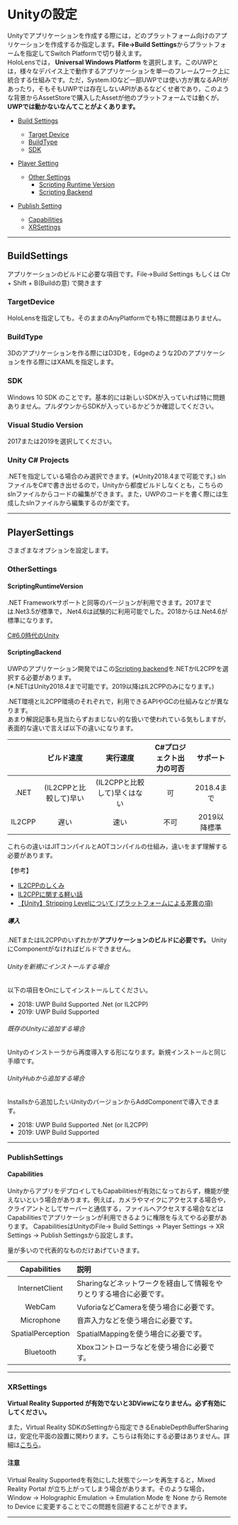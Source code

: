# Unityの設定
Unityでアプリケーションを作成する際には，どのプラットフォーム向けのアプリケーションを作成するか指定します。<b>File->Build Settings</b>からプラットフォームを指定してSwitch Platformで切り替えます。  
HoloLensでは，<b> Universal Windows Platform </b>を選択します。このUWPとは，様々なデバイス上で動作するアプリケーションを単一のフレームワーク上に統合する仕組みです。ただ，System.IOなど一部UWPでは使い方が異なるAPIがあったり，そもそもUWPでは存在しないAPIがあるなどくせ者であり，このような背景からAssetStoreで購入したAssetが他のプラットフォームでは動くが，<b>UWPでは動かないなんてことがよくあります。</b>

- [Build Settings](##BuildSettings)
    - [Target Device](##TargetDevice)
    - [BuildType](###BuildType)
    - [SDK](###SDK)

- [Player Setting](###PlayerSettings)
    - [Other Settings](###OtherSettings)
        - [Scripting Runtime Version](####ScriptingRuntimeVersion)
        - [Scripting Backend](####ScriptingBackend)

- [Publish Setting](###PublishSetting)
    - [Capabilities](###Capabilities)
    - [XRSettings](###XRSettings)

---
## BuildSettings
アプリケーションのビルドに必要な項目です。File->Build Settings もしくは Ctr + Shift + B(Buildの意) で開きます

### TargetDevice
HoloLensを指定しても，そのままのAnyPlatformでも特に問題はありません。

### BuildType
3Dのアプリケーションを作る際にはD3Dを，Edgeのような2Dのアプリケーションを作る際にはXAMLを指定します。

### SDK
Windows 10 SDK のことです。基本的には新しいSDKが入っていれば特に問題ありません。プルダウンからSDKが入っているかどうか確認してください。

### Visual Studio Version
2017または2019を選択してください。

### Unity C# Projects
.NETを指定している場合のみ選択できます。(※Unity2018.4まで可能です。) slnファイルをC#で書き出せるので，Unityから都度ビルドしなくとも，こちらのslnファイルからコードの編集ができます。また，UWPのコードを書く際には生成したslnファイルから編集するのが楽です。

---
## PlayerSettings
さまざまなオプションを設定します。

### OtherSettings
#### ScriptingRuntimeVersion
.NET Frameworkサポートと同等のバージョンが利用できます。2017までは.Net3.5が標準で，.Net4.6は試験的に利用可能でした。2018からは.Net4.6が標準になります。

[C#6.0時代のUnity](https://qiita.com/divideby_zero/items/71a38acdbaa55e88e2d9)

#### ScriptingBackend
UWPのアプリケーション開発ではこの[Scripting backend](https://docs.unity3d.com/ja/current/Manual/windowsstore-scriptingbackends.html)を.NETかIL2CPPを選択する必要があります。  
(※.NETはUnity2018.4まで可能です。2019以降はIL2CPPのみになります。)  

.NET環境とIL2CPP環境のそれぞれで，利用できるAPIやGCの仕組みなどが異なります。  
あまり解説記事も見当たらずおまじない的な扱いで使われている気もしますが，表面的な違いで言えば以下の違いになります。

||ビルド速度|実行速度|C#プロジェクト出力の可否|サポート|
|:---:|:---:|:---:|:---:|:---:|
|.NET|(IL2CPPと比較して)早い|(IL2CPPと比較して)早くはない|可|2018.4まで|
|IL2CPP|遅い|速い|不可|2019以降標準|

これらの違いはJITコンパイルとAOTコンパイルの仕組み，違いをまず理解する必要があります。

【参考】
- [IL2CPPのしくみ](https://docs.unity3d.com/ja/current/Manual/IL2CPP-HowItWorks.html)
- [IL2CPPに関する軽い話](https://www.google.co.jp/url?sa=t&rct=j&q=&esrc=s&source=web&cd=6&cad=rja&uact=8&ved=2ahUKEwiKtLyY3OHcAhUEQN4KHcxdCxcQFjAFegQIBhAB&url=https%3A%2F%2Fwww.slideshare.net%2FWooramYang%2Fil2-cpp-wooramyang-49666751&usg=AOvVaw2_L54wiVpvcgtfgYa2Lqvu)
- [【Unity】Stripping Levelについて (プラットフォームによる差異の項)](https://www.f-sp.com/entry/2016/02/23/180816)

##### 導入
.NETまたはIL2CPPのいずれかが<b>アプリケーションのビルドに必要です。</b> UnityにComponentがなければビルドできません。

###### Unityを新規にインストールする場合
以下の項目をOnにしてインストールしてください。
- 2018: UWP Build Supported .Net (or IL2CPP)
- 2019: UWP Build Supported

###### 既存のUnityに追加する場合
Unityのインストーラから再度導入する形になります。新規インストールと同じ手順です。

###### UnityHubから追加する場合
Installsから追加したいUnityのバージョンからAddComponentで導入できます。
- 2018: UWP Build Supported .Net (or IL2CPP)
- 2019: UWP Build Supported

---
### PublishSettings
#### Capabilities
UnityからアプリをデプロイしてもCapabilitiesが有効になっておらず，機能が使えないという場合があります。例えば，カメラやマイクにアクセスする場合や，クライアントとしてサーバーと通信する，ファイルへアクセスする場合などはCapabilitiesでアプリケーションが利用できるように権限を与えてやる必要があります。  CapabilitiesはUnityのFile-> Build Settings -> Player Settings -> XR Settings -> Publish Settingsから設定します。

量が多いので代表的なものだけあげていきます。

|Capabilities|説明|
|:--:|:---|
|InternetClient|Sharingなどネットワークを経由して情報をやりとりする場合に必要です。|
|WebCam|VuforiaなどCameraを使う場合に必要です。|
|Microphone|音声入力などを使う場合に必要です。|
|SpatialPerception|SpatialMappingを使う場合に必要です。|
|Bluetooth|Xboxコントローラなどを使う場合に必要です。|

---
### XRSettings
<b>Virtual Reality Supported が有効でないと3DViewになりません。必ず有効にしてください。</b>  

また，Virtual Reality SDKのSettingから指定できるEnableDepthBufferSharingは，安定化平面の設置に関わります。こちらは有効にする必要はありません。詳細は[こちら](https://www.tattichan.work/entry/depthbuffer)。  

#### 注意
Virtual Reality Supportedを有効にした状態でシーンを再生すると，Mixed Reality Portal が立ち上がってしまう場合があります。そのような場合，Window -> Holographic Emulation -> Emulation Mode を None から Remote to Device に変更することでこの問題を回避することができます。

---
